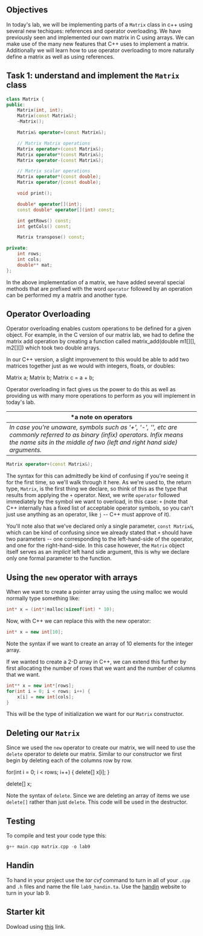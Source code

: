 ## Objectives

In today's lab, we will be implementing parts of a `Matrix` class in c++ using several new techiques: references and operator overloading. We have previously seen and implemented our own matrix in C using arrays. We can make use of the many new features that C++ uses to implement a matrix. Additionally we will learn how to use operator overloading to more naturally define a matrix as well as using references. 

## Task 1: understand and implement the `Matrix` class

```c++
class Matrix {
public:
    Matrix(int, int);
    Matrix(const Matrix&);
    ~Matrix();

    Matrix& operator=(const Matrix&);

    // Matrix Matrix operations
    Matrix operator+(const Matrix&);
    Matrix operator*(const Matrix&);
    Matrix operator-(const Matrix&);

    // Matrix scalar operations
    Matrix operator*(const double);
    Matrix operator/(const double);

    void print();

    double* operator[](int);
    const double* operator[](int) const;

    int getRows() const;
    int getCols() const;

    Matrix transpose() const;

private:
    int rows;
    int cols;
    double** mat;
};
```

In the above implementation of a matrix, we have added several special methods that are prefixed with the word `operator` followed by an operation can be performed my a matrix and another type. 

## Operator Overloading

Operator overloading enables custom operations to be defined for a given object. For example, in the C version of our matrix lab, we had to define the matrix add operation by creating a function called matrix_add(double m1[][], m2[][]) which took two double arrays. 

In our C++ version, a slight improvement to this would be able to add two matrices together just as we would with integers, floats, or doubles:

Matrix a;
Matrix b;
Matrix c = a + b;

Operator overloading in fact gives us the power to do this as well as providing us with many more operations to perform as you will implement in today's lab.

|*a note on operators|
|-------------|
|*In case you're unaware, symbols such as '+', '-', '\', etc are commonly referred to as binary (infix) operators. Infix means the name sits in the middle of two (left and right hand side) arguments.*|

```c++
Matrix operator+(const Matrix&);
```
The syntax for this can admittedly be kind of confusing if you're seeing it for the first time, so we'll walk through it here. As we're used to, the return type, `Matrix`, is the first thing we declare, so think of this as the type that results from applying the `+` operator. Next, we write `operator` followed immediately by the symbol we want to overload, in this case: `+` (note that C++ internally has a fixed list of acceptable operator symbols, so you can't just use anything as an operator, like `j` -- C++ must approve of it).

You'll note also that we've declared only a single parameter, `const Matrix&`, which can be kind of confusing since we already stated that `+` should have two parameters -- one corresponding to the left-hand-side of the operator, and one for the right-hand-side. In this case however, the `Matrix` object itself serves as an *implicit* left hand side argument, this is why we declare only one formal parameter to the function.

## Using the `new` operator with arrays

When we want to create a pointer array using the using malloc we would normally type something like:

```c
int* x = (int*)malloc(sizeof(int) * 10);
```

Now, with C++ we can replace this with the new operator:

```c++
int* x = new int[10];
```

Note the syntax if we want to create an array of 10 elements for the integer array.

If we wanted to create a 2-D array in C++, we can extend this further by first allocating the number of rows that we want and the number of columns that we want.

```c++
int** x = new int*[rows];
for(int i = 0; i < rows; i++) {
    x[i] = new int[cols];
}
```
This will be the type of initialization we want for our `Matrix` constructor.

## Deleting our `Matrix`

Since we used the `new` operator to create our matrix, we will need to use the `delete` operator to delete our matrix. Similar to our constructor we first begin by deleting each of the columns row by row.

for(int i = 0; i < rows; i++) {
    delete[] x[i];
}

delete[] x;

Note the syntax of `delete`. Since we are deleting an array of items we use `delete[]` rather than just `delete`. This code will be used in the destructor.

## Testing

To compile and test your code type this:

```c++
g++ main.cpp matrix.cpp -o lab9
```

## Handin

To hand in your project use the *tar cvf* command to turn in all of your `.cpp` and `.h` files and name the file `lab9_handin.ta`. Use the [handin](http://handin.cs.clemson.edu/courses) website to turn in your lab 9.

## Starter kit
Dowload using [this](https://github.com/Welchd1/cpsc210-labs/releases/download/9.0/lab9.tar.gz) link.
